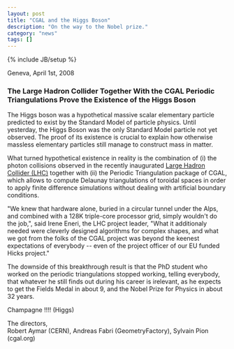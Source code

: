 ```yaml
---
layout: post
title: "CGAL and the Higgs Boson"
description: "On the way to the Nobel prize."
category: "news"
tags: []
---
```

{% include JB/setup %}


<p>
Geneva, April 1st, 2008
</p>

<h3>
The Large Hadron Collider Together With the CGAL Periodic Triangulations
Prove the Existence of the Higgs Boson
</h3>

<p>
The Higgs boson was a hypothetical massive scalar elementary particle
predicted to exist by the Standard Model of particle physics.
Until yesterday, the Higgs Boson was the only Standard Model particle
not yet observed. The proof of its existence is crucial to explain how
otherwise massless elementary particles still manage to construct mass
in matter.
</p>

<p>
What turned hypothetical existence in reality is the combination
of 
(i) the photon collisions observed in the recently inaugurated <a
href=" http://en.wikipedia.org/wiki/Large_Hadron_Collide">Large Hadron
Collider (LHC)</a> together with 
(ii) the Periodic Triangulation package of CGAL, which allows
to compute Delaunay triangulations of toroidal spaces in order to apply
finite difference simulations without dealing with artificial boundary
conditions.
</p>

<p>
"We knew that hardware alone, buried in a circular tunnel under the Alps,
and combined with a 128K triple-core processor grid, simply wouldn't do
the job,", 
said Irene Eneri, the LHC project leader, "What it additionaly
needed were cleverly designed algorithms for complex shapes, and what we got
from the folks of the CGAL project was beyond the keenest expectations
of everybody -- even of the project officer of our EU funded Hicks project."
</p>
  
<p>
The downside of this breakthrough result is that the PhD student who worked
on the periodic triangulations stopped working, telling everybody, that whatever
he still finds out during his career is irelevant, as he expects to get the
Fields Medal in about 9, and the  Nobel Prize for Physics in about 32 years.
</p>

<p>
Champagne !!!! (Higgs)
</p>

<p>
The directors,
<br>
Robert Aymar (CERN), Andreas Fabri (GeometryFactory), Sylvain Pion (cgal.org)
</p>
